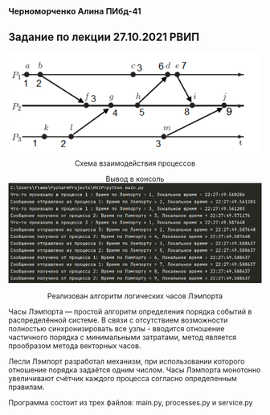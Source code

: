 ### Черноморченко Алина ПИбд-41

## Задание по лекции 27.10.2021 РВИП

<p align="center"> 
<img  width="650" align="center" src="processes.png"/> <br> 
Схема взаимодействия процессов
</p>


<p align="center"> 
Вывод в консоль <br>
<img  width="800" align="center" src="вывод.png"/> <br> 
<br>
Реализован алгоритм логических часов Лэмпорта
</p>
Часы Лэмпорта — простой алгоритм определения порядка событий в распределённой системе. В связи с отсутствием возможности полностью синхронизировать все узлы - вводится отношение частичного порядка с минимальными затратами, метод является прообразом метода векторных часов.

Лесли Лэмпорт разработал механизм, при использовании которого отношение порядка задаётся одним числом. Часы Лэмпорта монотонно увеличивают счётчик каждого процесса согласно определенным правилам.

Программа состоит из трех файлов:
main.py, processes.py и service.py


